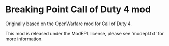 Breaking Point Call of Duty 4 mod
=============

Originally based on the OpenWarfare mod for Call of Duty 4.

This mod is released under the ModEPL license, please see 'modepl.txt' for more information.
